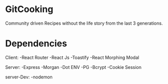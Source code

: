 # GitCooking
Community driven Recipes without the life story from the last 3 generations.



# Dependencies
Client:
-React Router
-React Js
-Toastify
-React Morphing Modal



Server:
-Express
-Morgan
-Dot ENV
-PG
-Bcrypt
-Cookie Session

server-Dev:
-nodemon
